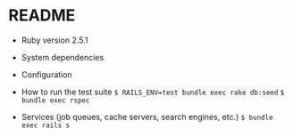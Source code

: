 # README
* Ruby version
2.5.1
* System dependencies

* Configuration

* How to run the test suite
`$ RAILS_ENV=test bundle exec rake db:seed`
`$ bundle exec rspec`
* Services (job queues, cache servers, search engines, etc.)
`$ bundle exec rails s`